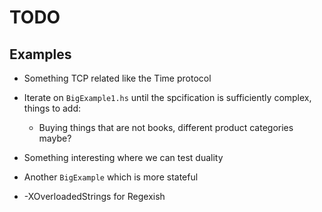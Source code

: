 # TODO

## Examples

* Something TCP related like the Time protocol

* Iterate on `BigExample1.hs` until the spcification
  is sufficiently complex, things to add:
    * Buying things that are not books,
      different product categories maybe?

* Something interesting where we can test duality

* Another `BigExample` which is more stateful

* -XOverloadedStrings for Regexish

